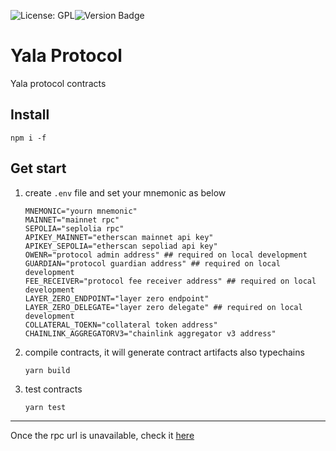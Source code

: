 ![License: GPL](https://img.shields.io/badge/license-GPLv3-blue)![Version Badge](https://img.shields.io/badge/version-0.0.1-lightgrey.svg)
# Yala Protocol

Yala protocol contracts

## Install

`npm i -f`

## Get start

1. create `.env` file  and set your mnemonic as below

   ```
   MNEMONIC="yourn mnemonic"
   MAINNET="mainnet rpc"
   SEPOLIA="seplolia rpc"
   APIKEY_MAINNET="etherscan mainnet api key"
   APIKEY_SEPOLIA="etherscan sepoliad api key"
   OWENR="protocol admin address" ## required on local development
   GUARDIAN="protocol guardian address" ## required on local development
   FEE_RECEIVER="protocol fee receiver address" ## required on local development
   LAYER_ZERO_ENDPOINT="layer zero endpoint"
   LAYER_ZERO_DELEGATE="layer zero delegate" ## required on local development
   COLLATERAL_TOEKN="collateral token address"
   CHAINLINK_AGGREGATORV3="chainlink aggregator v3 address"
   ```

2. compile contracts, it will generate contract artifacts also typechains

   `yarn build`

3. test contracts

   `yarn test`

---

Once the rpc url is unavailable, check it [here](https://chainlist.org/)
